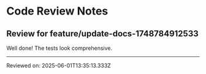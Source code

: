 # Code Review Notes

## Review for feature/update-docs-1748784912533

Well done! The tests look comprehensive.

---
Reviewed on: 2025-06-01T13:35:13.333Z